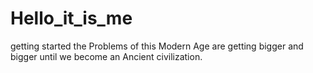 # Hello_it_is_me
getting started
the Problems of this Modern Age are getting bigger and bigger until we become an Ancient civilization.
